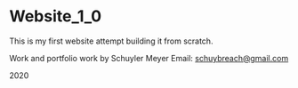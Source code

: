 # Website_1_0

This is my first website attempt building it from scratch. 

Work and portfolio work by Schuyler Meyer
Email: schuybreach@gmail.com

2020
